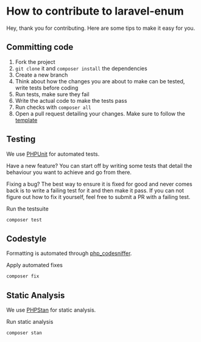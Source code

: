 # How to contribute to laravel-enum

Hey, thank you for contributing. Here are some tips to make it easy for you.

## Committing code

1. Fork the project
1. `git clone` it and `composer install` the dependencies
1. Create a new branch
1. Think about how the changes you are about to make can be tested, write tests before coding 
1. Run tests, make sure they fail
1. Write the actual code to make the tests pass
1. Run checks with `composer all`
1. Open a pull request detailing your changes. Make sure to follow the [template](.github/PULL_REQUEST_TEMPLATE.md)

## Testing

We use [PHPUnit](https://phpunit.de) for automated tests.

Have a new feature? You can start off by writing some tests that detail
the behaviour you want to achieve and go from there.

Fixing a bug? The best way to ensure it is fixed for good and never comes
back is to write a failing test for it and then make it pass. If you can
not figure out how to fix it yourself, feel free to submit a PR with a
failing test.

Run the testsuite

```bash
composer test
```

## Codestyle

Formatting is automated through [php_codesniffer](https://github.com/squizlabs/PHP_CodeSniffer).

Apply automated fixes

```bash
composer fix
```

## Static Analysis

We use [PHPStan](https://phpstan.org) for static analysis.

Run static analysis

```bash
composer stan
```
